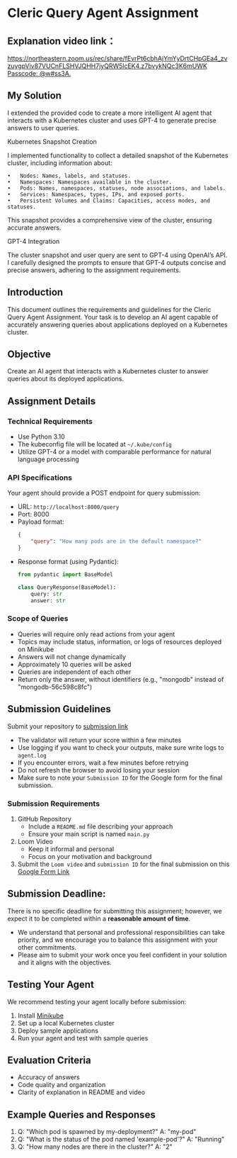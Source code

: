 # Cleric Query Agent Assignment

## Explanation video link： 
[https://northeastern.zoom.us/rec/share/fEvrPt6cbhAjYmYyDrtCHpGEa4_zvzuygpViv87VUCnFLSHVJQHH7jyQRW5lcEK4.z7bvykNQc3K6mUWK
Passcode: @w#ss3A.](https://drive.google.com/file/d/1xDn7aGAkhFfGL3yc3fSZuDzGIQIzhI8X/view?usp=drive_link)

## My Solution

I extended the provided code to create a more intelligent AI agent that interacts with a Kubernetes cluster and uses GPT-4 to generate precise answers to user queries.

Kubernetes Snapshot Creation

I implemented functionality to collect a detailed snapshot of the Kubernetes cluster, including information about:

	•	Nodes: Names, labels, and statuses.
	•	Namespaces: Namespaces available in the cluster.
	•	Pods: Names, namespaces, statuses, node associations, and labels.
	•	Services: Namespaces, types, IPs, and exposed ports.
	•	Persistent Volumes and Claims: Capacities, access modes, and statuses.
 

This snapshot provides a comprehensive view of the cluster, ensuring accurate answers.

GPT-4 Integration

The cluster snapshot and user query are sent to GPT-4 using OpenAI’s API. I carefully designed the prompts to ensure that GPT-4 outputs concise and precise answers, adhering to the assignment requirements.
## Introduction
This document outlines the requirements and guidelines for the Cleric Query Agent Assignment. Your task is to develop an AI agent capable of accurately answering queries about applications deployed on a Kubernetes cluster.

## Objective
Create an AI agent that interacts with a Kubernetes cluster to answer queries about its deployed applications.

## Assignment Details

### Technical Requirements
- Use Python 3.10
- The kubeconfig file will be located at `~/.kube/config`
- Utilize GPT-4 or a model with comparable performance for natural language processing

### API Specifications
Your agent should provide a POST endpoint for query submission:
- URL: `http://localhost:8000/query`
- Port: 8000
- Payload format:
  ```json
  {
      "query": "How many pods are in the default namespace?"
  }
  ```
- Response format (using Pydantic):
  ```python
  from pydantic import BaseModel

  class QueryResponse(BaseModel):
      query: str
      answer: str
  ```

### Scope of Queries
- Queries will require only read actions from your agent
- Topics may include status, information, or logs of resources deployed on Minikube
- Answers will not change dynamically
- Approximately 10 queries will be asked
- Queries are independent of each other
- Return only the answer, without identifiers (e.g., "mongodb" instead of "mongodb-56c598c8fc")

## Submission Guidelines
Submit your repository to [submission link](https://query-agent-assignment-validator-347704744679.us-central1.run.app/)
 - The validator will return your score within a few minutes
 - Use logging if you want to check your outputs, make sure write logs to `agent.log`
 - If you encounter errors, wait a few minutes before retrying
 - Do not refresh the browser to avoid losing your session
 - Make sure to note your `Submission ID` for the Google form for the final submission.

### Submission Requirements
1. GitHub Repository
   - Include a `README.md` file describing your approach
   - Ensure your main script is named `main.py`
2. Loom Video
   - Keep it informal and personal
   - Focus on your motivation and background
3. Submit the `Loom video` and `submission ID` for the final submission on this [Google Form Link](https://docs.google.com/forms/d/e/1FAIpQLScUpEklWG-hYCIsBFo9pD-SAtyaCsevhQSz6XRLKkLV_K3KuQ/viewform?usp=sf_link)

## Submission Deadline:
There is no specific deadline for submitting this assignment;  however, we expect it to be completed within a **reasonable amount of time**. 
- We understand that personal and professional responsibilities can take priority, 
and we encourage you to balance this assignment with your other commitments. 
- Please aim to submit your work once you feel confident in your solution and it aligns with the objectives.

## Testing Your Agent
We recommend testing your agent locally before submission:
1. Install [Minikube](https://minikube.sigs.k8s.io/docs/start/)
2. Set up a local Kubernetes cluster
3. Deploy sample applications
4. Run your agent and test with sample queries

## Evaluation Criteria
- Accuracy of answers
- Code quality and organization
- Clarity of explanation in README and video

## Example Queries and Responses
1. Q: "Which pod is spawned by my-deployment?"
   A: "my-pod"
2. Q: "What is the status of the pod named 'example-pod'?"
   A: "Running"
3. Q: "How many nodes are there in the cluster?"
   A: "2"
